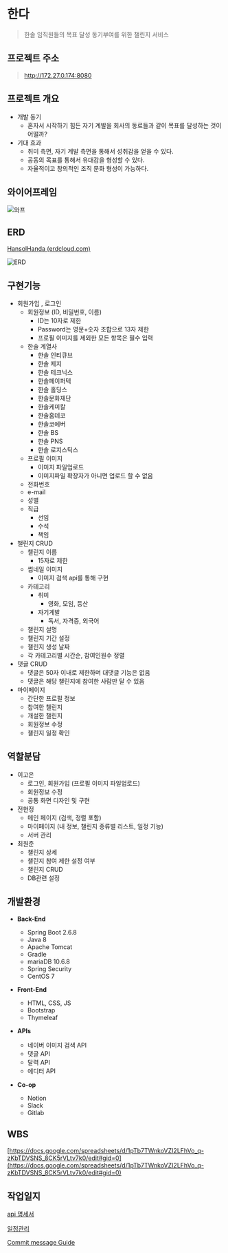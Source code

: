 # 한다

> 한솔 임직원들의 목표 달성 동기부여를 위한 챌린지 서비스
> 

## 프로젝트 주소
> http://172.27.0.174:8080


## 프로젝트 개요

- 개발 동기
    - 혼자서 시작하기 힘든 자기 계발을 회사의 동료들과 같이 목표를 달성하는 것이 어떨까?
- 기대 효과
    - 취미 측면, 자기 계발 측면을 통해서 성취감을 얻을 수 있다.
    - 공동의 목표를 통해서 유대감을 형성할 수 있다.
    - 자율적이고 창의적인 조직 문화 형성이 가능하다.
    

## 와이어프레임

![와프](/uploads/31db09f423133c7668c6c56ddc358be2/와프.PNG)

## ERD

[HansolHanda (erdcloud.com)](https://www.erdcloud.com/d/mmLojnftsdFF4n3SR)

![ERD](/uploads/8c5fc2755f09c19194d63d37116d8e73/ERD.PNG)

## 구현기능

- 회원가입 , 로그인
    - 회원정보 (ID, 비밀번호, 이름)
        - ID는 10자로 제한
        - Password는 영문+숫자 조합으로 13자 제한
        - 프로필 이미지를 제외한 모든 항목은 필수 입력
    - 한솔 계열사
        - 한솔 인티큐브
        - 한솔 제지
        - 한솔 테크닉스
        - 한솔페이퍼텍
        - 한솔 홀딩스
        - 한솔문화재단
        - 한솔케미칼
        - 한솔홈데코
        - 한솔코에버
        - 한솔 BS
        - 한솔 PNS
        - 한솔 로지스틱스
    - 프로필 이미지
        - 이미지 파일업로드
        - 이미지파일 확장자가 아니면 업로드 할 수 없음
    - 전화번호
    - e-mail
    - 성별
    - 직급
        - 선임
        - 수석
        - 책임
- 챌린지 CRUD
    - 챌린지 이름
        - 15자로 제한
    - 썸네일 이미지
        - 이미지 검색 api를 통해 구현
    - 카테고리
        - 취미
            - 영화, 모임, 등산
        - 자기계발
            - 독서, 자격증, 외국어
    - 챌린지 설명
    - 챌린지 기간 설정
    - 챌린지 생성 날짜
    - 각 카테고리별 시간순, 참여인원수 정렬
- 댓글 CRUD
    - 댓글은 50자 이내로 제한하며 대댓글 기능은 없음
    - 댓글은 해당 챌린지에 참여한 사람만 달 수 있음
- 마이페이지
    - 간단한 프로필 정보
    - 참여한 챌린지
    - 개설한 챌린지
    - 회원정보 수정
    - 챌린지 일정 확인

## 역할분담

- 이고은
    - 로그인, 회원가입 (프로필 이미지 파일업로드)
    - 회원정보 수정
    - 공통 화면 디자인 및 구현
- 전현정
    - 메인 페이지 (검색, 정렬 포함)
    - 마이페이지 (내 정보, 챌린지 종류별 리스트, 일정 기능)
    - 서버 관리
- 최원준
    - 챌린지 상세
    - 챌린지 참여 제한 설정 여부
    - 챌린지 CRUD
    - DB관련 설정
    

## 개발환경

- **Back-End**
    - Spring Boot 2.6.8
    - Java 8
    - Apache Tomcat
    - Gradle
    - mariaDB 10.6.8
    - Spring Security
    - CentOS 7

- **Front-End**
    - HTML, CSS, JS
    - Bootstrap
    - Thymeleaf

- **APIs**
    - 네이버 이미지 검색 API
    - 댓글 API
    - 달력 API
    - 에디터 API
    

- **Co-op**
    - Notion
    - Slack
    - Gitlab
    

## WBS

[https://docs.google.com/spreadsheets/d/1pTb7TWnkoVZI2LFhVo_q-zKbTDVSNS_8CK5rVLtv7k0/edit#gid=0](https://docs.google.com/spreadsheets/d/1pTb7TWnkoVZI2LFhVo_q-zKbTDVSNS_8CK5rVLtv7k0/edit#gid=0)

## 작업일지

[api 명세서](https://www.notion.so/a3c99f845cb94dcca0528298cd931620)

[일정관리](https://www.notion.so/8539fd4b0b24472e8c2603bb26e6d0b7)

[Commit message Guide](https://www.notion.so/Commit-message-Guide-1739b1b800fb4c6f9e44b1366da00446)

